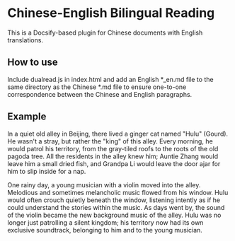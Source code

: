 # Chinese-English Bilingual Reading
This is a Docsify-based plugin for Chinese documents with English translations.

## How to use
Include dualread.js in index.html and add an English *_en.md file to the same directory as the Chinese *.md file to ensure one-to-one correspondence between the Chinese and English paragraphs.

## Example
In a quiet old alley in Beijing, there lived a ginger cat named "Hulu" (Gourd). He wasn't a stray, but rather the "king" of this alley. Every morning, he would patrol his territory, from the gray-tiled roofs to the roots of the old pagoda tree. All the residents in the alley knew him; Auntie Zhang would leave him a small dried fish, and Grandpa Li would leave the door ajar for him to slip inside for a nap.

One rainy day, a young musician with a violin moved into the alley. Melodious and sometimes melancholic music flowed from his window. Hulu would often crouch quietly beneath the window, listening intently as if he could understand the stories within the music. As days went by, the sound of the violin became the new background music of the alley. Hulu was no longer just patrolling a silent kingdom; his territory now had its own exclusive soundtrack, belonging to him and to the young musician.